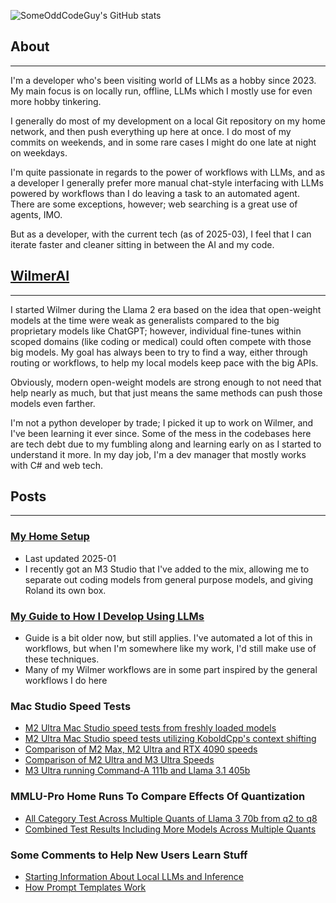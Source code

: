 ![SomeOddCodeGuy's GitHub stats](https://github-readme-stats.vercel.app/api?username=someoddcodeguy&hide=contribs)


## About
***
I'm a developer who's been visiting world of LLMs as a hobby since 2023. My main focus is on locally run, offline,
LLMs which I mostly use for even more hobby tinkering. 

I generally do most of my development on a local Git repository on my home network, and then push everything up here at once. 
I do most of my commits on weekends, and in some rare cases I might do one late at night on weekdays.

I'm quite passionate in regards to the power of workflows with LLMs, and as a developer I generally prefer more manual
chat-style interfacing with LLMs powered by workflows than I do leaving a task to an automated agent. There are some
exceptions, however; web searching is a great use of agents, IMO. 

But as a developer, with the current tech (as of 2025-03), I feel that I can iterate faster and cleaner sitting in 
between the AI and my code.


## [WilmerAI](https://github.com/SomeOddCodeGuy/WilmerAI)
***
I started Wilmer during the Llama 2 era based on the idea that open-weight models at the time were weak as generalists
compared to the big proprietary models like ChatGPT; however, individual fine-tunes within scoped domains (like coding
or medical) could often compete with those big models. My goal has always been to try to find a way, either through
routing or workflows, to help my local models keep pace with the big APIs. 

Obviously, modern open-weight models are strong enough to not need that help nearly as much, but that just means the same 
methods can push those models even farther.

I'm not a python developer by trade; I picked it up to work on Wilmer, and I've been learning it ever since. Some
of the mess in the codebases here are tech debt due to my fumbling along and learning early on as I started to 
understand it more. In my day job, I'm a dev manager that mostly works with C# and web tech.


## Posts
***

### [My Home Setup](https://www.reddit.com/r/LocalLLaMA/comments/1i1kz1c/sharing_my_unorthodox_home_setup_and_how_i_use/)
- Last updated 2025-01
- I recently got an M3 Studio that I've added to the mix, allowing me to separate out coding models from general purpose
  models, and giving Roland its own box.

### [My Guide to How I Develop Using LLMs](https://www.reddit.com/r/LocalLLaMA/comments/1cvw3s5/my_personal_guide_for_developing_software_with_ai/)
- Guide is a bit older now, but still applies. I've automated a lot of this in workflows, but when I'm somewhere like
  my work, I'd still make use of these techniques.
- Many of my Wilmer workflows are in some part inspired by the general workflows I do here

### Mac Studio Speed Tests
- [M2 Ultra Mac Studio speed tests from freshly loaded models](https://www.reddit.com/r/LocalLLaMA/comments/1aucug8/here_are_some_real_world_speeds_for_the_mac_m2/)
- [M2 Ultra Mac Studio speed tests utilizing KoboldCpp's context shifting](https://www.reddit.com/r/LocalLLaMA/comments/1aw08ck/real_world_speeds_on_the_mac_koboldcpp_context/)
- [Comparison of M2 Max, M2 Ultra and RTX 4090 speeds](https://www.reddit.com/r/LocalLLaMA/comments/1fovw8h/low_context_speed_comparison_macbook_mac_studios/)
- [Comparison of M2 Ultra and M3 Ultra Speeds](https://www.reddit.com/r/LocalLLaMA/comments/1jaqpiu/mac_speed_comparison_m2_ultra_vs_m3_ultra_using/)
- [M3 Ultra running Command-A 111b and Llama 3.1 405b](https://www.reddit.com/r/LocalLLaMA/comments/1jcgonz/comment/mi244qd/?context=3)

### MMLU-Pro Home Runs To Compare Effects Of Quantization
- [All Category Test Across Multiple Quants of Llama 3 70b from q2 to q8](https://www.reddit.com/r/LocalLLaMA/comments/1ds6da5/mmlupro_all_category_test_results_for_llama_3_70b/)
- [Combined Test Results Including More Models Across Multiple Quants](https://www.reddit.com/r/LocalLLaMA/comments/1dx4sa7/mmlupro_combined_results_including_new_results/)

### Some Comments to Help New Users Learn Stuff
- [Starting Information About Local LLMs and Inference](https://www.reddit.com/r/LocalLLaMA/comments/1b6rqi5/comment/ktdwlbl/?utm_source=share&utm_medium=web3x&utm_name=web3xcss&utm_term=1)
- [How Prompt Templates Work](https://www.reddit.com/r/LocalLLaMA/comments/1gddzat/comment/lu0z4aw/?utm_source=share&utm_medium=web3x&utm_name=web3xcss&utm_term=1&utm_content=share_button)
